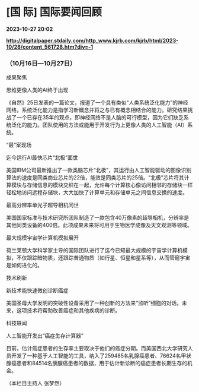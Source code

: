 # [国 际] 国际要闻回顾

**2023-10-27 20:02**

**http://digitalpaper.stdaily.com/http_www.kjrb.com/kjrb/html/2023-10/28/content_561728.htm?div=-1**

### （10月16日—10月27日）

 成果聚焦

 思维更像人类的AI终于出现

 《自然》25日发表的一篇论文，报道了一个具有类似“人类系统泛化能力”的神经网络，系统泛化能力是指学习新概念并将之与已有概念相结合的能力。研究结果挑战了一个已存在35年的观点，即神经网络不是人脑的可行模型，因为它们缺乏系统泛化的能力。团队使用的方法或能用于开发行为上更像人类的人工智能（AI）系统。

 “最”案现场

 迄今运行AI最快芯片“北极”面世

 美国IBM公司最新推出了一款类脑芯片“北极”，其运行由人工智能驱动的图像识别算法的速度是同类商业芯片的22倍，能效是同类芯片的25倍。“北极”芯片将其计算模块与存储信息的模块交织在一起，允许每个计算核心像访问相邻的存储块一样轻松地访问远程存储块，大大加快了计算单元和存储单元之间信息交换的速度。

 最高分辨率单光子超导相机问世

 美国国家标准与技术研究所团队制造了一款包含40万像素的超导相机，分辨率是其他同类设备的400倍。此项成果未来将可用于生物医学成像及天文观测等领域。

 最大规模宇宙学计算机模拟展开

 荷兰莱顿大学科学家主导的国际团队进行了迄今已知最大规模的宇宙学计算机模拟，不仅跟踪暗物质，还跟踪普通物质（如行星、恒星和星系等），从而管窥宇宙是如何进化的。

 技术刷新

 新技术能快速微创诊断癌症

 美国圣母大学发明的突破性设备采用了一种创新的方法来“监听”细胞的对话。未来，这项技术将帮助改善癌症和其他疾病的诊断。

 科技轶闻

 人工智能开发出“癌症生存计算器”

 目前，估计癌症患者的生存率主要取决于他们的癌症分期。而美国西北大学研究人员开发了一种基于人工智能的工具，纳入了259485名乳腺癌患者、76624名甲状腺癌患者和84514名胰腺癌患者的数据，用于估计新诊断的癌症患者长期生存的机会。

 （本栏目主持人 张梦然）
